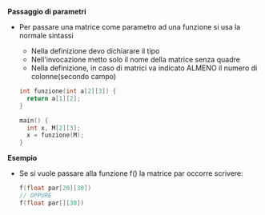 **Passaggio di parametri**

- Per passare una matrice come parametro ad una funzione si usa la normale sintassi

  - Nella definizione devo dichiarare il tipo
  - Nell'invocazione metto solo il nome della matrice senza quadre
  - Nella definizione, in caso di matrici va indicato ALMENO il numero di colonne(secondo campo)

  ```c
  int funzione(int a[2][3]) {
  	return a[1][2];
  }
  
  main() {
  	int x, M[2][3];
  	x = funzione(M);
  }
  ```



**Esempio**

- Se si vuole passare alla funzione f() la matrice par occorre scrivere:

  ```c
  f(float par[20][30])
  // OPPURE
  f(float par[][30])
  ```